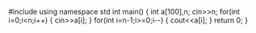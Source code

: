 #include<iostream>
using namespace std
  int main()
  {
  int a[100],n;
  cin>>n;
  for(int i=0;i<n;i++)
  {
   cin>>a[i];
  }
  for(int i=n-1;i>=0;i--)
  {
  cout<<a[i];
  }
  return 0;
  }
                       
  
